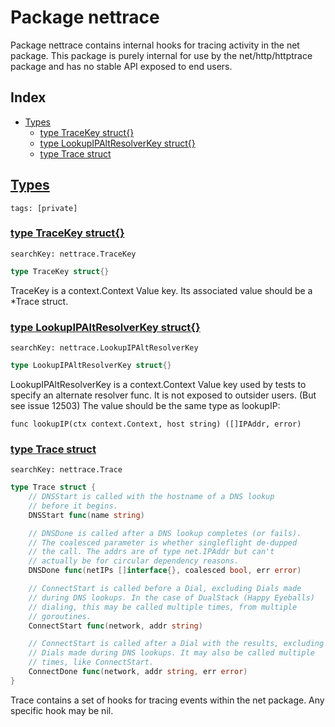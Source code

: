 # Package nettrace

Package nettrace contains internal hooks for tracing activity in the net package. This package is purely internal for use by the net/http/httptrace package and has no stable API exposed to end users. 

## Index

* [Types](#type)
    * [type TraceKey struct{}](#TraceKey)
    * [type LookupIPAltResolverKey struct{}](#LookupIPAltResolverKey)
    * [type Trace struct](#Trace)


## <a id="type" href="#type">Types</a>

```
tags: [private]
```

### <a id="TraceKey" href="#TraceKey">type TraceKey struct{}</a>

```
searchKey: nettrace.TraceKey
```

```Go
type TraceKey struct{}
```

TraceKey is a context.Context Value key. Its associated value should be a *Trace struct. 

### <a id="LookupIPAltResolverKey" href="#LookupIPAltResolverKey">type LookupIPAltResolverKey struct{}</a>

```
searchKey: nettrace.LookupIPAltResolverKey
```

```Go
type LookupIPAltResolverKey struct{}
```

LookupIPAltResolverKey is a context.Context Value key used by tests to specify an alternate resolver func. It is not exposed to outsider users. (But see issue 12503) The value should be the same type as lookupIP: 

```
func lookupIP(ctx context.Context, host string) ([]IPAddr, error)

```
### <a id="Trace" href="#Trace">type Trace struct</a>

```
searchKey: nettrace.Trace
```

```Go
type Trace struct {
	// DNSStart is called with the hostname of a DNS lookup
	// before it begins.
	DNSStart func(name string)

	// DNSDone is called after a DNS lookup completes (or fails).
	// The coalesced parameter is whether singleflight de-dupped
	// the call. The addrs are of type net.IPAddr but can't
	// actually be for circular dependency reasons.
	DNSDone func(netIPs []interface{}, coalesced bool, err error)

	// ConnectStart is called before a Dial, excluding Dials made
	// during DNS lookups. In the case of DualStack (Happy Eyeballs)
	// dialing, this may be called multiple times, from multiple
	// goroutines.
	ConnectStart func(network, addr string)

	// ConnectStart is called after a Dial with the results, excluding
	// Dials made during DNS lookups. It may also be called multiple
	// times, like ConnectStart.
	ConnectDone func(network, addr string, err error)
}
```

Trace contains a set of hooks for tracing events within the net package. Any specific hook may be nil. 

